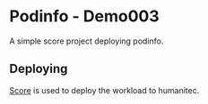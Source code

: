 # Podinfo - Demo003

A simple score project deploying podinfo.

## Deploying

[Score](https://score.dev/) is used to deploy the workload to humanitec.

